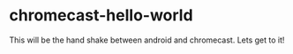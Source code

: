chromecast-hello-world
======================

This will be the hand shake between android and chromecast. Lets get to it!
